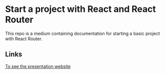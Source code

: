 # Start a project with React and React Router

This repo is a medium containing documentation for starting a basic project with React Router.

## Links

[To see the presentation website]()